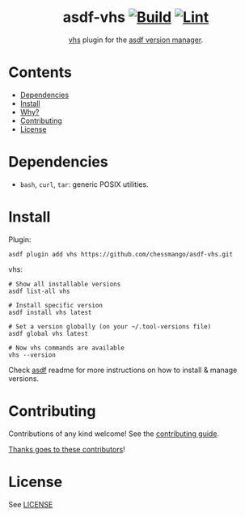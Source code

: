 <div align="center">

# asdf-vhs [![Build](https://github.com/chessmango/asdf-vhs/actions/workflows/build.yml/badge.svg)](https://github.com/chessmango/asdf-vhs/actions/workflows/build.yml) [![Lint](https://github.com/chessmango/asdf-vhs/actions/workflows/lint.yml/badge.svg)](https://github.com/chessmango/asdf-vhs/actions/workflows/lint.yml)


[vhs](https://github.com/charmbracelet/vhs) plugin for the [asdf version manager](https://asdf-vm.com).

</div>

# Contents

- [Dependencies](#dependencies)
- [Install](#install)
- [Why?](#why)
- [Contributing](#contributing)
- [License](#license)

# Dependencies

- `bash`, `curl`, `tar`: generic POSIX utilities.

# Install

Plugin:

```shell
asdf plugin add vhs https://github.com/chessmango/asdf-vhs.git
```

vhs:

```shell
# Show all installable versions
asdf list-all vhs

# Install specific version
asdf install vhs latest

# Set a version globally (on your ~/.tool-versions file)
asdf global vhs latest

# Now vhs commands are available
vhs --version
```

Check [asdf](https://github.com/asdf-vm/asdf) readme for more instructions on how to
install & manage versions.

# Contributing

Contributions of any kind welcome! See the [contributing guide](contributing.md).

[Thanks goes to these contributors](https://github.com/chessmango/asdf-vhs/graphs/contributors)!

# License

See [LICENSE](LICENSE)
